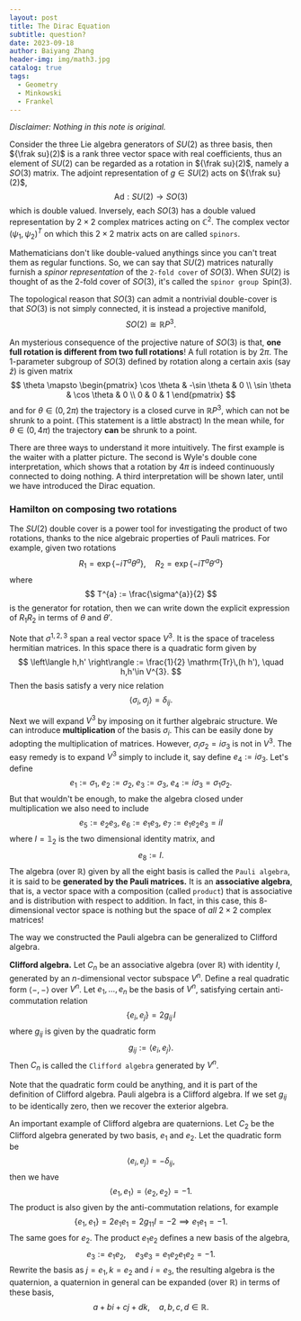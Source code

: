 ```yaml
---
layout: post
title: The Dirac Equation
subtitle: question?
date: 2023-09-18
author: Baiyang Zhang
header-img: img/math3.jpg
catalog: true
tags:
  - Geometry
  - Minkowski
  - Frankel
---
```


*Disclaimer: Nothing in this note is original.*

Consider the three Lie algebra generators of $SU(2)$ as three basis, then ${\frak su}(2)$ is a rank three vector space with real coefficients, thus an element of $SU(2)$ can be regarded as a rotation in ${\frak su}(2)$, namely a $SO(3)$ matrix. The adjoint representation of $g\in SU(2)$ acts on ${\frak su}(2)$, 
$$
\text{Ad}: SU(2)\to SO(3)
$$
which is double valued. Inversely, each $SO(3)$ has a double valued representation by $2\times 2$ complex matrices acting on $\mathbb{C}^{2}$. The complex vector $(\psi_ {1},\psi_ {2})^{T}$ on which this $2\times 2$ matrix acts on are called `spinors`.

Mathematicians don't like double-valued anythings since you can't treat them as regular functions. So, we can say that $SU(2)$ matrices naturally furnish a *spinor representation* of the `2-fold cover` of $SO(3)$. When $SU(2)$ is thought of as the 2-fold cover of $SO(3)$, it's called the `spinor group `$\text{Spin}(3)$.

The topological reason that $SO(3)$ can admit a nontrivial double-cover is that $SO(3)$ is not simply connected, it is instead a projective manifold,
$$
SO(2) \cong \mathbb{R}P^{3}.
$$

An mysterious consequence of the projective nature of $SO(3)$ is that, **one full rotation is different from two full rotations**! A full rotation is by $2\pi$. The 1-parameter subgroup of $SO(3)$ defined by rotation along a certain axis (say $\hat{z}$) is given matrix
$$
\theta \mapsto \begin{pmatrix}
\cos \theta & -\sin \theta  & 0 \\
\sin \theta & \cos \theta & 0 \\
0 & 0 & 1
\end{pmatrix}
$$
and for $\theta \in (0,2\pi)$ the trajectory is a closed curve in $\mathbb{R} P^{3}$, which can not be shrunk to a point. (This statement is a little abstract) In the mean while, for $\theta \in(0,4\pi)$ the trajectory **can** be shrunk to a point. 

There are three ways to understand it more intuitively. The first example is the waiter with a platter picture. The second is Wyle's double cone interpretation, which shows that a rotation by $4\pi$ is indeed continuously connected to doing nothing. A third interpretation will be shown later, until we have introduced the Dirac equation.

### Hamilton on composing two rotations

The $SU(2)$ double cover is a power tool for investigating the product of two rotations, thanks to the nice algebraic properties of Pauli matrices. For example, given two rotations 
$$
R_ {1} = \exp \left\{ -i T^{a} \theta^{a} \right\} ,\quad  R_ {2} = \exp \left\{ -i T^{a}\theta'^{a} \right\}
$$
where 
$$
T^{a} := \frac{\sigma^{a}}{2}
$$
is the generator for rotation, then we can write down the explicit expression of $R_ {1}R_ {2}$ in terms of $\theta$ and $\theta'$. 

Note that $\sigma^{1,2,3}$ span a real vector space $V^{3}$. It is the space of traceless hermitian matrices. In this space there is a quadratic form given by 
$$
\left\langle h,h' \right\rangle := \frac{1}{2} \mathrm{Tr}\,(h h'), \quad  h,h'\in V^{3}.
$$
Then the basis satisfy a very nice relation
$$
\left\langle \sigma_ {i},\sigma _ {j}  \right\rangle = \delta_ {ij}.
$$

Next we will expand $V^{3}$ by imposing on it further algebraic structure. We can introduce **multiplication** of the basis $\sigma_ {i}$. This can be easily done by adopting the multiplication of matrices. However, $\sigma_ {i}\sigma_ {2}=i\sigma_ {3}$ is not in $V^{3}$. The easy remedy is to expand $V^{3}$ simply to include it, say define $e_ {4}:=i\sigma_ {3}$. Let's define
$$
e_ {1}:=\sigma_ {1},\; e_ {2}:= \sigma_ {2}, \; e_ {3}:=\sigma_ {3},\; e_ {4}:=i\sigma_ {3}=\sigma_ {1}\sigma_ {2}.
$$
But that wouldn't be enough, to make the algebra closed under multiplication we also need to include
$$
e_ {5}:= e_ {2}e_ {3}, \; e_ {6}:= e_ {1}e_ {3},\; e_ {7}:=e_ {1}e_ {2}e_ {3}=i I
$$
where $I=\mathbb{1}_ {2}$ is the two dimensional identity matrix, and 
$$
e_ {8}:= I.
$$
The algebra (over $\mathbb{R}$) given by all the eight basis is called the `Pauli algebra`, it is said to be **generated by the Pauli matrices.** It is an **associative algebra**, that is, a vector space with a composition (called `product`) that is associative and is distribution with respect to addition. In fact, in this case, this $8$-dimensional vector space is nothing but the space of *all* $2\times 2$ complex matrices!

The way we constructed the Pauli algebra can be generalized to Clifford algebra.

**Clifford algebra.** Let $C_ {n}$ be an associative algebra (over $\mathbb{R}$) with identity $I$, generated by an $n$-dimensional vector subspace $V^{n}$. Define a real quadratic form $\left\langle -,- \right\rangle$ over $V^{n}$. Let $e_ {1},\dots,e_ {n}$ be the basis of $V^{n}$, satisfying certain anti-commutation relation
$$
\left\{ e_ {i} ,e_ {j} \right\}  =2 g_ {ij} \,I
$$
where $g_ {ij}$ is given by the quadratic form
$$
g_ {ij} := \left\langle e_ {i},e_ {j}  \right\rangle .
$$
Then $C_ {n}$ is called the `Clifford algebra` generated by $V^{n}$.

Note that the quadratic form could be anything, and it is part of the definition of Clifford algebra. Pauli algebra is a Clifford algebra. If we set $g_ {ij}$ to be identically zero, then we recover the exterior algebra. 

An important example of Clifford algebra are quaternions. Let $C_ {2}$ be the Clifford algebra generated by two basis, $e_ {1}$ and $e_ {2}$. Let the quadratic form be 
$$
\left\langle e_ {i} ,e_ {j}  \right\rangle =-\delta_ {ij},
$$
then we have 
$$
\left\langle e_ {1},e_ {1} \right\rangle =\left\langle e_ {2},e_ {2} \right\rangle =-1.
$$
The product is also given by the anti-commutation relations, for example
$$
\left\{ e_ {1},e_ {1} \right\} = 2 e_ {1}e_ {1}=2g_ {11}I = -2\implies e_ {1}e_ {1}=-1.
$$
The same goes for $e_ {2}$. The product $e_ {1}e_ {2}$ defines a new basis of the algebra,
$$
e_ {3}:=e_ {1}e_ {2}, \quad  e_ {3}e_ {3}=e_ {1}e_ {2}e_ {1}e_ {2}=-1.
$$
Rewrite the basis as $j=e_ {1},k=e_ {2}$ and $i=e_ {3}$, the resulting algebra is the quaternion, a quaternion in general can be expanded (over $\mathbb{R}$) in terms of these basis,
$$
a+bi+cj+dk,\quad  a,b,c,d \in \mathbb{R}.
$$

